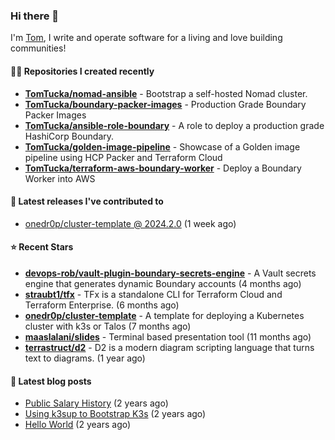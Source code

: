 ### Hi there 👋

I'm [Tom](https://tomwithers.dev), I write and operate software for a living and love building communities! 

#### 👨‍💻 Repositories I created recently
- **[TomTucka/nomad-ansible](https://github.com/TomTucka/nomad-ansible)** - Bootstrap a self-hosted Nomad cluster.
- **[TomTucka/boundary-packer-images](https://github.com/TomTucka/boundary-packer-images)** - Production Grade Boundary Packer Images
- **[TomTucka/ansible-role-boundary](https://github.com/TomTucka/ansible-role-boundary)** - A role to deploy a production grade HashiCorp Boundary.
- **[TomTucka/golden-image-pipeline](https://github.com/TomTucka/golden-image-pipeline)** - Showcase of a Golden image pipeline using HCP Packer and Terraform Cloud
- **[TomTucka/terraform-aws-boundary-worker](https://github.com/TomTucka/terraform-aws-boundary-worker)** - Deploy a Boundary Worker into AWS

#### 🚀 Latest releases I've contributed to


- [onedr0p/cluster-template @ 2024.2.0](https://github.com/onedr0p/cluster-template/releases/tag/2024.2.0) (1 week ago)

#### ⭐ Recent Stars


- **[devops-rob/vault-plugin-boundary-secrets-engine](https://github.com/devops-rob/vault-plugin-boundary-secrets-engine)** - A Vault secrets engine that generates dynamic Boundary accounts (4 months ago)
- **[straubt1/tfx](https://github.com/straubt1/tfx)** - TFx is a standalone CLI for Terraform Cloud and Terraform Enterprise. (6 months ago)
- **[onedr0p/cluster-template](https://github.com/onedr0p/cluster-template)** - A template for deploying a Kubernetes cluster with k3s or Talos (7 months ago)
- **[maaslalani/slides](https://github.com/maaslalani/slides)** - Terminal based presentation tool (11 months ago)
- **[terrastruct/d2](https://github.com/terrastruct/d2)** - D2 is a modern diagram scripting language that turns text to diagrams. (1 year ago)

#### 📄 Latest blog posts
- [Public Salary History](https://tomwithers.dev/posts/public-salary-history/) (2 years ago)
- [Using k3sup to Bootstrap K3s](https://tomwithers.dev/posts/k3s-bootstrap/) (2 years ago)
- [Hello World](https://tomwithers.dev/posts/hello-world/) (2 years ago)
